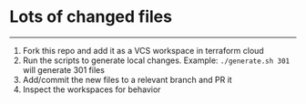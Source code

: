 # Lots of changed files
---

1. Fork this repo and add it as a VCS workspace in terraform cloud
2. Run the scripts to generate local changes. Example: `./generate.sh 301` will generate 301 files
3. Add/commit the new files to a relevant branch and PR it
4. Inspect the workspaces for behavior
